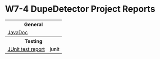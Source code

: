 # W7-4 DupeDetector Project Reports


<!-- HTML source retrieved from an example at
https://www.cs.odu.edu/~zeil/gitlab/reportAccumulator/reports/ -->
<link rel="stylesheet" type="text/css" href="assets/projectReports.css"/>
<script src="https://ajax.googleapis.com/ajax/libs/jquery/1.12.0/jquery.min.js" type="text/javascript"></script>
<script src="https://code.highcharts.com/highcharts.js"></script>
<script src="https://code.highcharts.com/modules/data.js"></script>
<script src="assets/projectReports.js"></script>

<table>
    <tr>
    <th colspan="2">General</th>
    </tr>
    <tr>
    <td>
        <a href="docs/javadoc/">JavaDoc</a>
    </td>
    </tr>
    <!-- <tr>
    <td>
        <a href="project/dependencies/root.html">Project
        Dependencies</a>
    </td>
    <tr> -->
    <th colspan="2">Testing</th>
    </tr>
    <tr>
    <td>
        <a href="reports/tests/test/">JUnit test report</a>
    </td>
    <td>
        <!-- For each graph to be displayed, 
            create a named div element. -->
        <div id="junitGraph" class="graph">junit</div>
    </td>
    </tr>
    <!-- <tr>
    <td>
        <a href="jacoco/test/html/index.html">Unit Test
        Coverage</a>
    </td>
    <td>
        <div id="jacocoGraph" class="graph">jacoco</div>
    </td>
    </tr> -->
    <!-- <tr>
    <th colspan="2">Analysis</th>
    </tr>
    <tr>
    <td>
        <a href="checkstyle/main.html">CheckStyle</a>
    </td>
    <td>
        <div id="checkstyleGraph" class="graph">checkstyle</div>
    </td>
    </tr>
    <tr>
    <td>
        <a href="findbugs/main.html">FindBugs</a>
    </td>
    <td>
        <div id="findbugsGraph" class="graph">findBugs</div>
    </td>
    </tr>
    <tr>
    <td>
        <a href="spotbugs/main.html">SpotBugs</a>
    </td>
    <td>
        <div id="spotbugsGraph" class="graph">SpotBugs</div>
    </td>
    </tr>
    <tr>
    <td>
        <a href="pmd/main.html">PMD</a>
    </td>
    <td>			  
        <div id="pmdGraph" class="graph">PMD</div>
    </td>
    </tr> -->
</table>
    

<!-- For each graph to be displayed, call register1 or 
        register2 (depending on the number of data series
        being plotted.  -->
<script type="text/javascript">
    register2("junitGraph", "reports/tests.csv", "JUnit Tests", "Test Cases");
    // register2("jacocoGraph", "reports/jacoco.csv", "Test Coverage", "# Branches");
    // register1("pmdGraph", "reports/pmd.csv", "PMD", "Warnings");
    // register1("checkstyleGraph", "reports/checkstyle.csv", "Checkstyle", "Warnings");
    // register2("findbugsGraph", "reports/findbugs.csv", "FindBugs", "Warnings");
    // register2("spotbugsGraph", "reports/spotbugs.csv", "SpotBugs", "Warnings");
</script>
